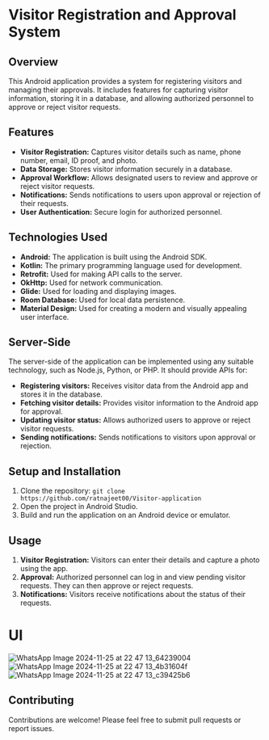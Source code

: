 # Visitor Registration and Approval System

## Overview

This Android application provides a system for registering visitors and managing their approvals. It includes features for capturing visitor information, storing it in a database, and allowing authorized personnel to approve or reject visitor requests.

## Features

- **Visitor Registration:** Captures visitor details such as name, phone number, email, ID proof, and photo.
- **Data Storage:** Stores visitor information securely in a database.
- **Approval Workflow:** Allows designated users to review and approve or reject visitor requests.
- **Notifications:** Sends notifications to users upon approval or rejection of their requests.
- **User Authentication:** Secure login for authorized personnel.

## Technologies Used

- **Android:** The application is built using the Android SDK.
- **Kotlin:** The primary programming language used for development.
- **Retrofit:** Used for making API calls to the server.
- **OkHttp:** Used for network communication.
- **Glide:** Used for loading and displaying images.
- **Room Database:** Used for local data persistence.
- **Material Design:** Used for creating a modern and visually appealing user interface.

## Server-Side

The server-side of the application can be implemented using any suitable technology, such as Node.js, Python, or PHP. It should provide APIs for:

- **Registering visitors:** Receives visitor data from the Android app and stores it in the database.
- **Fetching visitor details:** Provides visitor information to the Android app for approval.
- **Updating visitor status:** Allows authorized users to approve or reject visitor requests.
- **Sending notifications:** Sends notifications to visitors upon approval or rejection.

## Setup and Installation

1. Clone the repository:
  ```git clone https://github.com/ratnajeet00/Visitor-application```
2. Open the project in Android Studio.
3. Build and run the application on an Android device or emulator.

## Usage

1. **Visitor Registration:** Visitors can enter their details and capture a photo using the app.
2. **Approval:** Authorized personnel can log in and view pending visitor requests. They can then approve or reject requests.
3. **Notifications:** Visitors receive notifications about the status of their requests.

# UI

![WhatsApp Image 2024-11-25 at 22 47 13_64239004](https://github.com/user-attachments/assets/36cb707d-3edc-4020-b02c-08a65d7a0b8d)
![WhatsApp Image 2024-11-25 at 22 47 13_4b31604f](https://github.com/user-attachments/assets/5a27ca18-d9bd-4fa4-bdd1-78516306b7bc)
![WhatsApp Image 2024-11-25 at 22 47 13_c39425b6](https://github.com/user-attachments/assets/7fd5a5ee-5c97-4e43-91b3-06f1c8129033)





## Contributing

Contributions are welcome! Please feel free to submit pull requests or report issues.
